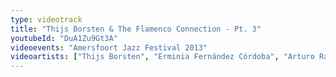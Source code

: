 ```yaml
---
type: videotrack
title: "Thijs Borsten & The Flamenco Connection - Pt. 3"
youtubeId: "DuA1Zu9Gt3A"
videoevents: "Amersfoort Jazz Festival 2013"
videoartists: ["Thijs Borsten", "Erminia Fernández Córdoba", "Arturo Ramón"]
---
```


